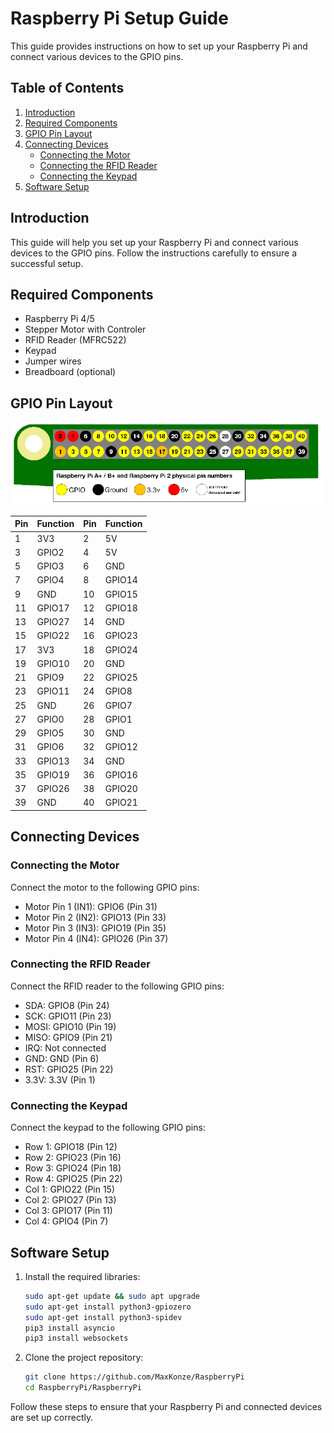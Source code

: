 # Raspberry Pi Setup Guide

This guide provides instructions on how to set up your Raspberry Pi and connect various devices to the GPIO pins.

## Table of Contents

1. [Introduction](#introduction)
2. [Required Components](#required-components)
3. [GPIO Pin Layout](#gpio-pin-layout)
4. [Connecting Devices](#connecting-devices)
    - [Connecting the Motor](#connecting-the-motor)
    - [Connecting the RFID Reader](#connecting-the-rfid-reader)
    - [Connecting the Keypad](#connecting-the-keypad)
5. [Software Setup](#software-setup)

## Introduction

This guide will help you set up your Raspberry Pi and connect various devices to the GPIO pins. Follow the instructions carefully to ensure a successful setup.

## Required Components

- Raspberry Pi 4/5
- Stepper Motor with Controler
- RFID Reader (MFRC522)
- Keypad
- Jumper wires
- Breadboard (optional)

## GPIO Pin Layout

![GPIO Pin Layout](images/gpio_pin_layout.png)

| Pin | Function | Pin | Function |
|-----|----------|-----|----------|
| 1   | 3V3      | 2   | 5V       |
| 3   | GPIO2    | 4   | 5V       |
| 5   | GPIO3    | 6   | GND      |
| 7   | GPIO4    | 8   | GPIO14   |
| 9   | GND      | 10  | GPIO15   |
| 11  | GPIO17   | 12  | GPIO18   |
| 13  | GPIO27   | 14  | GND      |
| 15  | GPIO22   | 16  | GPIO23   |
| 17  | 3V3      | 18  | GPIO24   |
| 19  | GPIO10   | 20  | GND      |
| 21  | GPIO9    | 22  | GPIO25   |
| 23  | GPIO11   | 24  | GPIO8    |
| 25  | GND      | 26  | GPIO7    |
| 27  | GPIO0    | 28  | GPIO1    |
| 29  | GPIO5    | 30  | GND      |
| 31  | GPIO6    | 32  | GPIO12   |
| 33  | GPIO13   | 34  | GND      |
| 35  | GPIO19   | 36  | GPIO16   |
| 37  | GPIO26   | 38  | GPIO20   |
| 39  | GND      | 40  | GPIO21   |


## Connecting Devices

### Connecting the Motor

Connect the motor to the following GPIO pins:

- Motor Pin 1 (IN1): GPIO6 (Pin 31)
- Motor Pin 2 (IN2): GPIO13 (Pin 33)
- Motor Pin 3 (IN3): GPIO19 (Pin 35)
- Motor Pin 4 (IN4): GPIO26 (Pin 37)

### Connecting the RFID Reader

Connect the RFID reader to the following GPIO pins:

- SDA: GPIO8 (Pin 24)
- SCK: GPIO11 (Pin 23)
- MOSI: GPIO10 (Pin 19)
- MISO: GPIO9 (Pin 21)
- IRQ: Not connected
- GND: GND (Pin 6)
- RST: GPIO25 (Pin 22)
- 3.3V: 3.3V (Pin 1)

### Connecting the Keypad

Connect the keypad to the following GPIO pins:

- Row 1: GPIO18 (Pin 12)
- Row 2: GPIO23 (Pin 16)
- Row 3: GPIO24 (Pin 18)
- Row 4: GPIO25 (Pin 22)
- Col 1: GPIO22 (Pin 15)
- Col 2: GPIO27 (Pin 13)
- Col 3: GPIO17 (Pin 11)
- Col 4: GPIO4 (Pin 7)

## Software Setup

1. Install the required libraries:
    ```bash
    sudo apt-get update && sudo apt upgrade
    sudo apt-get install python3-gpiozero
    sudo apt-get install python3-spidev
    pip3 install asyncio
    pip3 install websockets
    ```

2. Clone the project repository:
    ```bash
    git clone https://github.com/MaxKonze/RaspberryPi
    cd RaspberryPi/RaspberryPi
    ```

Follow these steps to ensure that your Raspberry Pi and connected devices are set up correctly.